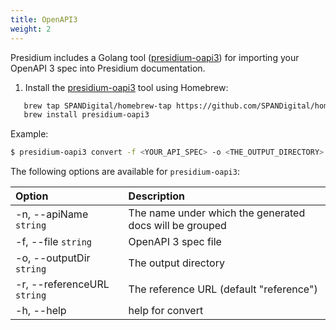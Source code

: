 ```yaml
---
title: OpenAPI3
weight: 2
---
```


Presidium includes a Golang tool ([presidium-oapi3](https://formulae.brew.sh/formula/presidium-oapi3)) for importing your OpenAPI 3 spec into Presidium documentation.

1. Install the [presidium-oapi3](https://github.com/SPANDigital/presidium-oapi3) tool using Homebrew:

```sh
   brew tap SPANDigital/homebrew-tap https://github.com/SPANDigital/homebrew-tap.git
   brew install presidium-oapi3
```

Example:

```sh
$ presidium-oapi3 convert -f <YOUR_API_SPEC> -o <THE_OUTPUT_DIRECTORY> -r <THE_PRESIDIUM_REFERENCE_URL>
```

The following options are available for `presidium-oapi3`:

| Option                       | Description                                             |
|:-----------------------------|:--------------------------------------------------------|
| -n, \--apiName `string`      | The name under which the generated docs will be grouped |
| -f, \--file `string`         | OpenAPI 3 spec file                                     |
| -o, \--outputDir `string`    | The output directory                                    |
| -r, \--referenceURL `string` | The reference URL (default "reference")                 |
| -h, \--help                  | help for convert                                        |